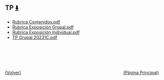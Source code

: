 
<html>
<body>
<h2>TP <a href="https://downgit.github.io/#/home?url=https://github.com/Apuntes-FIUBA/Apuntes-Electronica/tree/main/95 - Computación/9507 - Teoria del Lenguaje de Programacion/TP" style="font-size:20px">  ⬇️ </a></h2>
<ul>
    <li><a href="Rubrica Contenidos.pdf">Rubrica Contenidos.pdf</a></li>
    <li><a href="Rubrica Exposición Grupal.pdf">Rubrica Exposición Grupal.pdf</a></li>
    <li><a href="Rubrica Exposición Individual.pdf">Rubrica Exposición Individual.pdf</a></li>
    <li><a href="TP Grupal 20231C.pdf">TP Grupal 20231C.pdf</a></li>
</ul>
</body>
</html>

<br><br><br><br><br><a href="../" style="float: left">(Volver)</a> <a href="https://apuntes-fiuba.github.io/Apuntes-Electronica" style="float: right">(Página Principal)</a>
